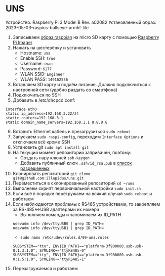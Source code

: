 # UNS
Устройство: Raspberry Pi 3 Model B Rev. a02082
Установленный образ: 2023-05-03-raspios-bullseye-armhf-lite

1. Записываем [образ raspbian](https://www.raspberrypi.com/software/operating-systems/) на micro SD карту с помощью [Raspberry Pi Imager](https://www.raspberrypi.com/software/)
2. Нажать на шестерёнку и установить
	* Hostname: `uns`
	* Enable SSH: `true`
	* Username: `ivan`
	* Password: `6177`
	* WLAN SSID: `Engineer`
	* WLAN PASS: `149162536`
3. Вставляем SD карту и подаём питание. Должно подключиться к настроеной сети (удобно раздать со смартфона)
4. Подключиться по SSH
5. Добавить в /etc/dhcpcd.conf:
```
interface eth0
static ip_address=192.168.3.22/24
static routers=192.168.3.1
static domain_name_servers=192.168.1.1 8.8.8.8
```
6. Вставить Ethernet кабель и презагрузиться `sudo reboot`
7. Запускаем `sudo raspi-config`, переходим `Interface Options` и отключаем всё кроме SSH
8. Установить git `sudo apt install git`
9. На текущий момент репозиторий запривачен, поэтому: 
	* Создать пару ключей `ssh-keygen`
	* Добавить публичный ключ `.ssh/id_rsa.pub` в [список разрешенных](https://github.com/settings/keys)
10. Клонировать репозиторий `git clone git@github.com:illepidus/uns.git`
11. Переместиться в склонированный репозиторий `cd ~/uns`
12. Выполняем скрипт первоначальной настройки `sudo init.sh`
13. Если всё в порядке перегружаем на всякий случай `sudo reboot` и работаем
14. Если наблюдаются проблемы с RS485 устройствами, то закрепляем за RS-485<->USB адаптерами их номера
	* Выполняем команды и запоминаем их ID_PATH
	```
	udevadm info /dev/ttyUSB0 | grep ID_PATH=
	udevadm info /dev/ttyUSB1 | grep ID_PATH=
	```
	* `sudo nano /etc/udev/rules.d/99-uns.rules`
	```
	SUBSYSTEM=="tty", ENV{ID_PATH}=="platform-3f980000.usb-usb-0:1.3:1.0", SYMLINK+="ttyRS485-0"
	SUBSYSTEM=="tty", ENV{ID_PATH}=="platform-3f980000.usb-usb-0:1.5:1.0", SYMLINK+="ttyRS485-1"
	```
 15. Перезагружаемся и работаем
